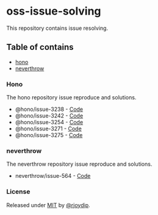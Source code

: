 # oss-issue-solving

This repository contains issue resolving.

## Table of contains

- [hono](#hono)
- [neverthrow](#neverthrow)

### Hono

The hono repository issue reproduce and solutions.

- @hono/issue-3238 - [Code](./hono/3238/)
- @hono/issue-3242 - [Code](./hono/3242/)
- @hono/issue-3254 - [Code](./hono/3254/)
- @hono/issue-3271 - [Code](./hono/3271/)
- @hono/issue-3275 - [Code](./hono/3275/)

### neverthrow

The neverthrow repository issue reproduce and solutions.

- neverthrow/issue-564 - [Code](./neverthrow/564/)

### License

Released under [MIT](./LICENSE) by [@rjoydip](https://github.com/rjoydip).
